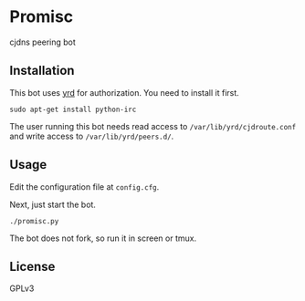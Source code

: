 Promisc
=======

cjdns peering bot

Installation
------------

This bot uses [yrd](https://github.com/kpcyrd/yrd) for authorization. You need to install it first.

```
sudo apt-get install python-irc
```

The user running this bot needs read access to `/var/lib/yrd/cjdroute.conf` and write access to `/var/lib/yrd/peers.d/`.

Usage
-----

Edit the configuration file at `config.cfg`.

Next, just start the bot.

```
./promisc.py
```

The bot does not fork, so run it in screen or tmux.

License
-------

GPLv3
